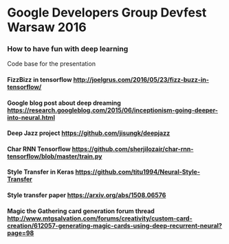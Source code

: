 # Google Developers Group Devfest Warsaw 2016 
### How to have fun with deep learning

Code base for the presentation

#### FizzBizz in tensorflow http://joelgrus.com/2016/05/23/fizz-buzz-in-tensorflow/

#### Google blog post about deep dreaming https://research.googleblog.com/2015/06/inceptionism-going-deeper-into-neural.html

#### Deep Jazz project https://github.com/jisungk/deepjazz

#### Char RNN Tensorflow https://github.com/sherjilozair/char-rnn-tensorflow/blob/master/train.py

#### Style Transfer in Keras https://github.com/titu1994/Neural-Style-Transfer
#### Style transfer paper https://arxiv.org/abs/1508.06576

#### Magic the Gathering card generation forum thread http://www.mtgsalvation.com/forums/creativity/custom-card-creation/612057-generating-magic-cards-using-deep-recurrent-neural?page=98




